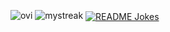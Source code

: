 <img src="https://github-readme-stats.vercel.app/api/top-langs?username=ppparammmm&show_icons=true&locale=en&layout=compact&theme=chartreuse-dark" alt="ovi" /> <img src="https://github-readme-streak-stats.herokuapp.com/?user=ppparammmm&theme=tokyonight" alt="mystreak"/>
<a href="https://readme-jokes.vercel.app"><img align="center" src="https://readme-jokes.vercel.app/api" alt="README Jokes"></a>
